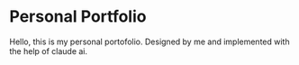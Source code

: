 # Personal Portfolio
Hello, this is my personal portofolio.
Designed by me and implemented with the help of claude ai.
